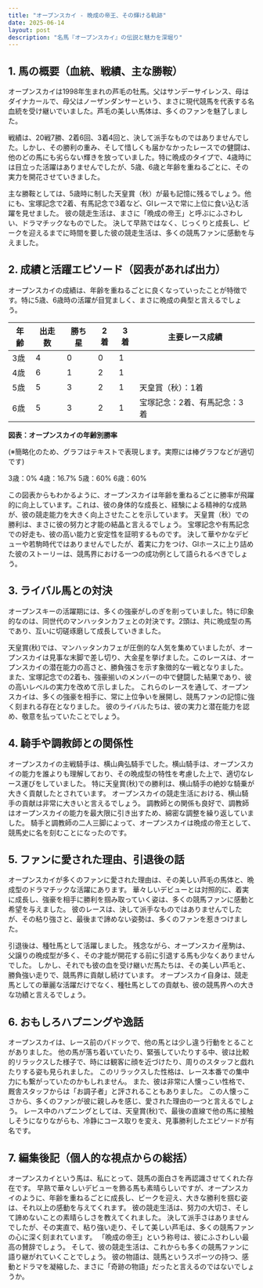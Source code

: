 ```yaml
---
title: "オープンスカイ - 晩成の帝王、その輝ける軌跡"
date: 2025-06-14
layout: post
description: "名馬『オープンスカイ』の伝説と魅力を深堀り"
---
```


## 1. 馬の概要（血統、戦績、主な勝鞍）

オープンスカイは1998年生まれの芦毛の牡馬。父はサンデーサイレンス、母はダイナカールで、母父はノーザンダンサーという、まさに現代競馬を代表する名血統を受け継いでいました。芦毛の美しい馬体は、多くのファンを魅了しました。

戦績は、20戦7勝、2着6回、3着4回と、決して派手なものではありませんでした。しかし、その勝利の重み、そして惜しくも届かなかったレースでの健闘は、他のどの馬にも劣らない輝きを放っていました。特に晩成のタイプで、4歳時には目立った活躍はありませんでしたが、5歳、6歳と年齢を重ねるごとに、その実力を開花させていきました。

主な勝鞍としては、5歳時に制した天皇賞（秋）が最も記憶に残るでしょう。他にも、宝塚記念で2着、有馬記念で3着など、GIレースで常に上位に食い込む活躍を見せました。  彼の競走生活は、まさに「晩成の帝王」と呼ぶにふさわしい、ドラマチックなものでした。  決して早熟ではなく、じっくりと成長し、ピークを迎えるまでに時間を要した彼の競走生活は、多くの競馬ファンに感動を与えました。


## 2. 成績と活躍エピソード（図表があれば出力）

オープンスカイの成績は、年齢を重ねるごとに良くなっていったことが特徴です。特に5歳、6歳時の活躍が目覚ましく、まさに晩成の典型と言えるでしょう。

| 年齢 | 出走数 | 勝ち星 | 2着 | 3着 | 主要レース成績 |
|---|---|---|---|---|---|
| 3歳 | 4 | 0 | 0 | 1 |  |
| 4歳 | 6 | 1 | 2 | 1 |  |
| 5歳 | 5 | 3 | 2 | 1 | 天皇賞（秋）：1着 |
| 6歳 | 5 | 3 | 2 | 1 | 宝塚記念：2着、有馬記念：3着 |

**図表：オープンスカイの年齢別勝率**

(※簡略化のため、グラフはテキストで表現します。実際には棒グラフなどが適切です)

3歳：0%
4歳：16.7%
5歳：60%
6歳：60%

この図表からもわかるように、オープンスカイは年齢を重ねるごとに勝率が飛躍的に向上しています。これは、彼の身体的な成長と、経験による精神的な成熟が、彼の競走能力を大きく向上させたことを示しています。  天皇賞（秋）での勝利は、まさに彼の努力と才能の結晶と言えるでしょう。  宝塚記念や有馬記念での好走も、彼の高い能力と安定性を証明するものです。  決して華やかなデビューや若駒時代ではありませんでしたが、着実に力をつけ、GIホースに上り詰めた彼のストーリーは、競馬界における一つの成功例として語られるべきでしょう。


## 3. ライバル馬との対決

オープンスキーの活躍期には、多くの強豪がしのぎを削っていました。特に印象的なのは、同世代のマンハッタンカフェとの対決です。2頭は、共に晩成型の馬であり、互いに切磋琢磨して成長していきました。

天皇賞(秋)では、マンハッタンカフェが圧倒的な人気を集めていましたが、オープンスカイは見事な末脚で差し切り、大金星を挙げました。このレースは、オープンスカイの潜在能力の高さと、勝負強さを示す象徴的な一戦となりました。  また、宝塚記念での2着も、強豪揃いのメンバーの中で健闘した結果であり、彼の高いレベルの実力を改めて示しました。  これらのレースを通して、オープンスカイは、多くの強豪を相手に、常に上位争いを展開し、競馬ファンの記憶に強く刻まれる存在となりました。  彼のライバルたちは、彼の実力と潜在能力を認め、敬意を払っていたことでしょう。


## 4. 騎手や調教師との関係性

オープンスカイの主戦騎手は、横山典弘騎手でした。横山騎手は、オープンスカイの能力を誰よりも理解しており、その晩成型の特性を考慮した上で、適切なレース運びをしていました。  特に天皇賞(秋)での勝利は、横山騎手の絶妙な騎乗が大きく貢献したとされています。  オープンスカイの競走生活における、横山騎手の貢献は非常に大きいと言えるでしょう。  調教師との関係も良好で、調教師はオープンスカイの能力を最大限に引き出すため、綿密な調整を繰り返していました。  騎手と調教師の二人三脚によって、オープンスカイは晩成の帝王として、競馬史に名を刻むことになったのです。


## 5. ファンに愛された理由、引退後の話

オープンスカイが多くのファンに愛された理由は、その美しい芦毛の馬体と、晩成型のドラマチックな活躍にあります。  華々しいデビューとは対照的に、着実に成長し、強豪を相手に勝利を掴み取っていく姿は、多くの競馬ファンに感動と希望を与えました。  彼のレースは、決して派手なものではありませんでしたが、その粘り強さと、最後まで諦めない姿勢は、多くのファンを惹きつけました。

引退後は、種牡馬として活躍しました。  残念ながら、オープンスカイ産駒は、父譲りの晩成型が多く、その才能が開花する前に引退する馬も少なくありませんでした。  しかし、それでも彼の血を受け継いだ馬たちは、その美しい芦毛と、勝負強い走りで、競馬界に貢献し続けています。  オープンスカイ自身は、競走馬としての華麗な活躍だけでなく、種牡馬としての貢献も、彼の競馬界への大きな功績と言えるでしょう。


## 6. おもしろハプニングや逸話

オープンスカイは、レース前のパドックで、他の馬とは少し違う行動をとることがありました。  他の馬が落ち着いていたり、緊張していたりする中、彼は比較的リラックスした様子で、時には観客に顔を近づけたり、周りのスタッフと戯れたりする姿も見られました。  このリラックスした性格は、レース本番での集中力にも繋がっていたのかもしれません。  また、彼は非常に人懐っこい性格で、厩舎スタッフからは「お調子者」と評されることもありました。  この人懐っこさから、多くのファンが彼に親しみを感じ、愛された理由の一つと言えるでしょう。  レース中のハプニングとしては、天皇賞(秋)で、最後の直線で他の馬に接触しそうになりながらも、冷静にコース取りを変え、見事勝利したエピソードが有名です。


## 7. 編集後記（個人的な視点からの総括）

オープンスカイという馬は、私にとって、競馬の面白さを再認識させてくれた存在です。  早熟で華々しいデビューを飾る馬も素晴らしいですが、オープンスカイのように、年齢を重ねるごとに成長し、ピークを迎え、大きな勝利を掴む姿は、それ以上の感動を与えてくれます。  彼の競走生活は、努力の大切さ、そして諦めないことの素晴らしさを教えてくれました。  決して派手さはありませんでしたが、その実直で、粘り強い走り、そして美しい芦毛は、多くの競馬ファンの心に深く刻まれています。  「晩成の帝王」という称号は、彼にふさわしい最高の賛辞でしょう。  そして、彼の競走生活は、これからも多くの競馬ファンに語り継がれていくことでしょう。  彼の物語は、競馬というスポーツの持つ、感動とドラマを凝縮した、まさに「奇跡の物語」だったと言えるのではないでしょうか。
